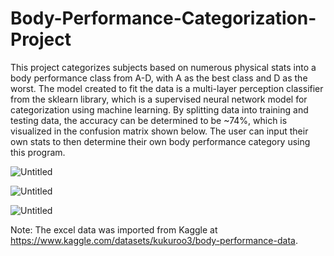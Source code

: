 # Body-Performance-Categorization-Project

This project categorizes subjects based on numerous physical stats into a body performance class from A-D, with A as the best class and D as the worst. The model created to fit the data is a multi-layer perception classifier from the sklearn library, which is a supervised neural network model for categorization using machine learning. By splitting data into training and testing data, the accuracy can be determined to be ~74%, which is visualized in the confusion matrix shown below. The user can input their own stats to then determine their own body performance category using this program.

![Untitled](https://github.com/Cthuluz/Body-Performance-Categorization-Project/assets/23242570/f7b0c68c-1577-491d-868d-e5a5cfa4c59c)

![Untitled](https://github.com/Cthuluz/Body-Performance-Categorization-Project/assets/23242570/8095a7f0-c948-421f-9330-c30feaa8c740)

![Untitled](https://github.com/Cthuluz/Body-Performance-Categorization-Project/assets/23242570/c910e008-9a83-4aee-a769-348c01bd74fc)

Note: The excel data was imported from Kaggle at https://www.kaggle.com/datasets/kukuroo3/body-performance-data.
